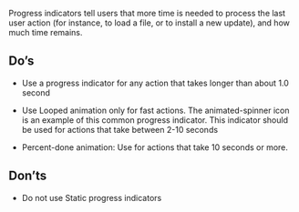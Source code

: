 Progress indicators tell users that more time is needed to process the last user action (for instance, to load a file, or to install a new update), and how much time remains.

## Do’s
-	Use a progress indicator for any action that takes longer than about 1.0 second

-	Use Looped animation only for fast actions. The animated-spinner icon is an example of this common progress indicator. This indicator should be used for actions that take between 2-10 seconds

-	Percent-done animation: Use for actions that take 10 seconds or more.

## Don’ts
-	Do not use Static progress indicators
